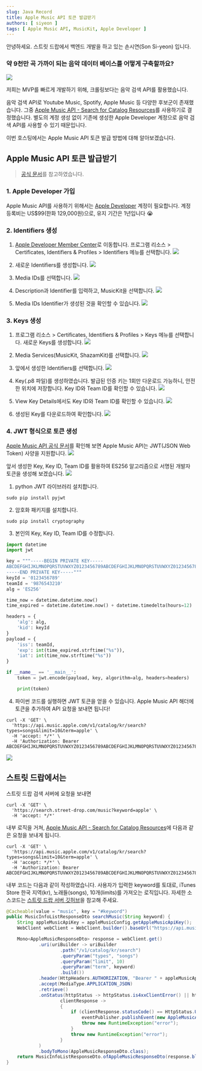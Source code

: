 ```yaml
---
slug: Java Record
title: Apple Music API 토큰 발급받기
authors: [ siyeon ]
tags: [ Apple Music API, MusicKit, Apple Developer ]
---
```


안녕하세요. 스트릿 드랍에서 백엔드 개발을 하고 있는 손시연(Son Si-yeon) 입니다.

### 약 9천만 곡 가까이 되는 음악 데이터 베이스를 어떻게 구축할까요?
![](./2023-09-12-apple-music-api-token/search.png)

저희는 MVP를 빠르게 개발하기 위해, 크롤링보다는 음악 검색 API를 활용했습니다.

음악 검색 API로 Youtube Music, Spotify, Apple Music 등 다양한 후보군이 존재했습니다. 
그중 [Apple Music API - Search for Catalog Resources](https://developer.apple.com/documentation/applemusicapi/search_for_catalog_resources)를 사용하기로 결정했습니다.
별도의 계정 생성 없이 기존에 생성한 Apple Developer 계정으로 음악 검색 API를 사용할 수 있기 때문입니다.

이번 호스팅에서는 Apple Music API 토큰 발급 방법에 대해 알아보겠습니다.

## Apple Music API 토큰 발급받기
> [공식 문서](https://developer.apple.com/documentation/applemusicapi/generating_developer_tokens)를 참고하였습니다.

### 1. Apple Developer 가입
Apple Music API를 사용하기 위해서는 [Apple Developer](https://developer.apple.com) 계정이 필요합니다. 계정 등록비는 US$99(한화 129,000원)으로, 유지 기간은 1년입니다 😭

### 2. Identifiers 생성
1) [Apple Developer Member Center](https://developer.apple.com/account)로 이동합니다. 프로그램 리소스 > Certificates, Identifiers & Profiles > Identifiers 메뉴를 선택합니다.
![](./2023-09-12-apple-music-api-token/identifiers-1.png)

2) 새로운 Identifiers를 생성합니다.
![](./2023-09-12-apple-music-api-token/identifiers-2.png)

3) Media IDs를 선택합니다.
![](./2023-09-12-apple-music-api-token/identifiers-3.png)

4) Description과 Identifier를 입력하고, MusicKit을 선택합니다.
![](./2023-09-12-apple-music-api-token/identifiers-4.png)

5) Media IDs Identifier가 생성된 것을 확인할 수 있습니다.
![](./2023-09-12-apple-music-api-token/identifiers-5.png)


### 3. Keys 생성
1) 프로그램 리소스 > Certificates, Identifiers & Profiles > Keys 메뉴를 선택합니다. 새로운 Keys를 생성합니다.
![](./2023-09-12-apple-music-api-token/keys-1.png)

2) Media Services(MusicKit, ShazamKit)를 선택합니다.
![](./2023-09-12-apple-music-api-token/keys-2.png)

3) 앞에서 생성한 Identifiers를 선택합니다.
![](./2023-09-12-apple-music-api-token/keys-3.png)

4) Key(.p8 파일)를 생성하였습니다. 발급된 인증 키는 1회만 다운로드 가능하니, 안전한 위치에 저장합니다. Key ID와 Team ID를 확인할 수 있습니다.
![](./2023-09-12-apple-music-api-token/keys-4.png)

5) View Key Details에서도 Key ID와 Team ID를 확인할 수 있습니다.
![](./2023-09-12-apple-music-api-token/keys-5.png)

6) 생성된 Key를 다운로드하여 확인합니다.
![](./2023-09-12-apple-music-api-token/keys-6.png)


### 4. JWT 형식으로 토큰 생성
[Apple Music API 공식 문서](https://developer.apple.com/documentation/applemusicapi/generating_developer_tokens#3001626)를 확인해 보면 Apple Music API는 JWT(JSON Web Token) 사양을 지원합니다.
![](./2023-09-12-apple-music-api-token/jwt-1.png)

앞서 생성한 Key, Key ID, Team ID를 활용하여 ES256 알고리즘으로 서명된 개발자 토큰을 생성해 보겠습니다.
![](./2023-09-12-apple-music-api-token/jwt-2.png)

1) python JWT 라이브러리 설치합니다.
```shell
sudo pip install pyjwt
```

2) 암호화 패키지를 설치합니다.
```shell
sudo pip install cryptography
```

3) 본인의 Key, Key ID, Team ID를 수정합니다.
```python
import datetime
import jwt

key = """-----BEGIN PRIVATE KEY-----
ABCDEFGHIJKLMNOPQRSTUVWXYZ0123456789ABCDEFGHIJKLMNOPQRSTUVWXYZ0123456789ABCDEFGHIJKLMNOPQRSTUVWXYZ0123456789ABCDEFGHIJKLMNOPQRSTUVWXYZ0123456789ABCDEFGHIJKLMNOPQRSTUVWXYZ0123456789ABCDEFGHIJKLMNOPQRSTUVWXYZ0123  
-----END PRIVATE KEY-----"""
keyId = '0123456789'
teamId = '9876543210'
alg = 'ES256'

time_now = datetime.datetime.now()
time_expired = datetime.datetime.now() + datetime.timedelta(hours=12)

headers = {
	'alg': alg,
	'kid': keyId
}
payload = {
	'iss': teamId,
	'exp': int(time_expired.strftime("%s")),
	'iat': int(time_now.strftime("%s"))
}

if __name__ == '__main__':
	token = jwt.encode(payload, key, algorithm=alg, headers=headers)

	print(token)
```

4) 파이썬 코드를 실행하면 JWT 토큰을 얻을 수 있습니다.
Apple Music API 해더에 토큰을 추가하여 API 요청을 보내면 됩니다!

```
curl -X 'GET' \
  'https://api.music.apple.com/v1/catalog/kr/search?types=songs&limit=10&term=apple' \
  -H 'accept: */*' \
  -H 'Authorization: Bearer ABCDEFGHIJKLMNOPQRSTUVWXYZ0123456789ABCDEFGHIJKLMNOPQRSTUVWXYZ0123456789ABCDEFGHIJKLMNOPQRSTUVWXYZ0123456789ABCDEFGHIJKLMNOPQRSTUVWXYZ0123456789ABCDEFGHIJKLMNOPQRSTUVWXYZ0123456789ABCDEFGHIJKLMNOPQRSTUVWXYZ0123'
```
![](./2023-09-12-apple-music-api-token/jwt-3.png)

## 스트릿 드랍에서는
스트릿 드랍 검색 서버에 요청을 보내면

```
curl -X 'GET' \
  'https://search.street-drop.com/music?keyword=apple' \
  -H 'accept: */*'
```

내부 로직을 거쳐, [Apple Music API - Search for Catalog Resources](https://developer.apple.com/documentation/applemusicapi/search_for_catalog_resources)에 다음과 같은 요청을 보내게 됩니다.

```
curl -X 'GET' \
  'https://api.music.apple.com/v1/catalog/kr/search?types=songs&limit=10&term=apple' \
  -H 'accept: */*' \
  -H 'Authorization: Bearer ABCDEFGHIJKLMNOPQRSTUVWXYZ0123456789ABCDEFGHIJKLMNOPQRSTUVWXYZ0123456789ABCDEFGHIJKLMNOPQRSTUVWXYZ0123456789ABCDEFGHIJKLMNOPQRSTUVWXYZ0123456789ABCDEFGHIJKLMNOPQRSTUVWXYZ0123456789ABCDEFGHIJKLMNOPQRSTUVWXYZ0123'
```

내부 코드는 다음과 같이 작성하였습니다. 사용자가 입력한 keyword를 토대로, iTunes Store 한국 지역(kr), 노래들(songs), 10개(limits)를 가져오는 로직입니다. 자세한 소스코드는 [스트릿 드랍 서버 깃허브](https://github.com/depromeet/street-drop-server/tree/dev/backend/streetdrop-search)을 참고해 주세요.

```java
@Cacheable(value = "music", key = "#keyword")
public MusicInfoListResponseDto searchMusic(String keyword) {
    String appleMusicApiKey = appleMusicConfig.getAppleMusicApiKey();
    WebClient webClient = WebClient.builder().baseUrl("https://api.music.apple.com").build();

    Mono<AppleMusicResponseDto> response = webClient.get()
            .uri(uriBuilder -> uriBuilder
                    .path("/v1/catalog/kr/search")
                    .queryParam("types", "songs")
                    .queryParam("limit", 10)
                    .queryParam("term", keyword)
                    .build())
            .header(HttpHeaders.AUTHORIZATION, "Bearer " + appleMusicApiKey)
            .accept(MediaType.APPLICATION_JSON)
            .retrieve()
            .onStatus(httpStatus -> httpStatus.is4xxClientError() || httpStatus.is5xxServerError(),
                    clientResponse ->
                    {
                        if (clientResponse.statusCode() == HttpStatus.UNAUTHORIZED) {
                            eventPublisher.publishEvent(new AppleMusicApiKeyRefreshEvent());
                            throw new RuntimeException("error");
                        }
                        throw new RuntimeException("error");
                    }
            )
            .bodyToMono(AppleMusicResponseDto.class);
    return MusicInfoListResponseDto.ofAppleMusicResponseDto(response.block());
}
```